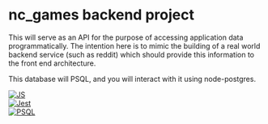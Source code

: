 # nc_games backend project

This will serve as an API for the purpose of accessing application data programmatically. The intention here is to mimic the building of a real world backend service (such as reddit) which should provide this information to the front end architecture.

This database will PSQL, and you will interact with it using node-postgres.

[![JS]][JS-url] <br>
[![Jest]][Jest-url] <br>
[![PSQL]][PSQL-url]

[JS-url]: https://en.wikipedia.org/wiki/JavaScript
[JS]: https://img.shields.io/badge/Programming%20language-JavaScript-yellow
[Jest-url]: https://www.npmjs.com/package/jest
[Jest]: https://img.shields.io/badge/Test%20driven%20development-Jest-blue
[PSQL-url]: https://en.wikipedia.org/wiki/JavaScript
[PSQL]: https://img.shields.io/badge/Database-PostgresSQL-navy


